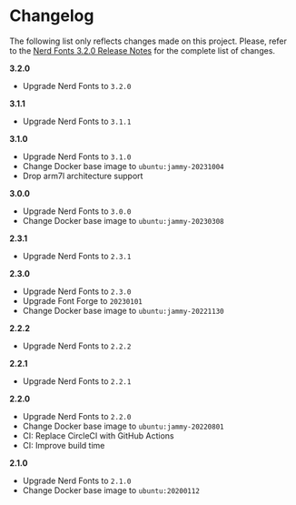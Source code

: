 # Changelog

The following list only reflects changes made on this project. Please, refer to the [Nerd Fonts 3.2.0 Release Notes](https://www.nerdfonts.com/releases) for the complete list of changes.

**3.2.0**

* Upgrade Nerd Fonts to `3.2.0`

**3.1.1**

* Upgrade Nerd Fonts to `3.1.1`

**3.1.0**

* Upgrade Nerd Fonts to `3.1.0`
* Change Docker base image to `ubuntu:jammy-20231004`
* Drop arm7l architecture support

**3.0.0**

* Upgrade Nerd Fonts to `3.0.0`
* Change Docker base image to `ubuntu:jammy-20230308`

**2.3.1**

* Upgrade Nerd Fonts to `2.3.1`

**2.3.0**

* Upgrade Nerd Fonts to `2.3.0`
* Upgrade Font Forge to `20230101`
* Change Docker base image to `ubuntu:jammy-20221130`

**2.2.2**

* Upgrade Nerd Fonts to `2.2.2`

**2.2.1**

* Upgrade Nerd Fonts to `2.2.1`

**2.2.0**

* Upgrade Nerd Fonts to `2.2.0`
* Change Docker base image to `ubuntu:jammy-20220801`
* CI: Replace CircleCI with GitHub Actions
* CI: Improve build time

**2.1.0**

* Upgrade Nerd Fonts to `2.1.0`
* Change Docker base image to `ubuntu:20200112`
